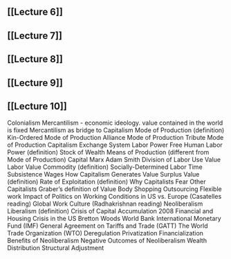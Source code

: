 ## [[Lecture 6]]



## [[Lecture 7]]



## [[Lecture 8]]


## [[Lecture 9]]



## [[Lecture 10]]



Colonialism
Mercantilism - economic ideology. value contained in the world is fixed
Mercantilism as bridge to Capitalism 
Mode of Production (definition)
Kin-Ordered Mode of Production
Alliance Mode of Production
Tribute Mode of Production
Capitalism Exchange System
Labor Power
Free Human Labor Power (definition)
Stock of Wealth
Means of Production (different from Mode of Production)
Capital
Marx
Adam Smith
Division of Labor
Use Value
Labor Value
Commodity (definition)
Socially-Determined Labor Time
Subsistence Wages
How Capitalism Generates Value
Surplus Value (definition)
Rate of Exploitation (definition)
Why Capitalists Fear Other Capitalists
Graber’s definition of Value
Body Shopping
Outsourcing
Flexible work
Impact of Politics on Working Conditions in US vs. Europe (Casatelles reading)
Global Work Culture (Radhakrishnan reading)
Neoliberalism
Liberalism (definition)
Crisis of Capital Accumulation
2008 Financial and Housing Crisis in the US
Bretton Woods
World Bank
International Monetary Fund (IMF)
General Agreement on Tariffs and Trade (GATT)
The World Trade Organization (WTO)
Deregulation
Privatization
Financialization
Benefits of Neoliberalism
Negative Outcomes of Neoliberalism
Wealth Distribution
Structural Adjustment
